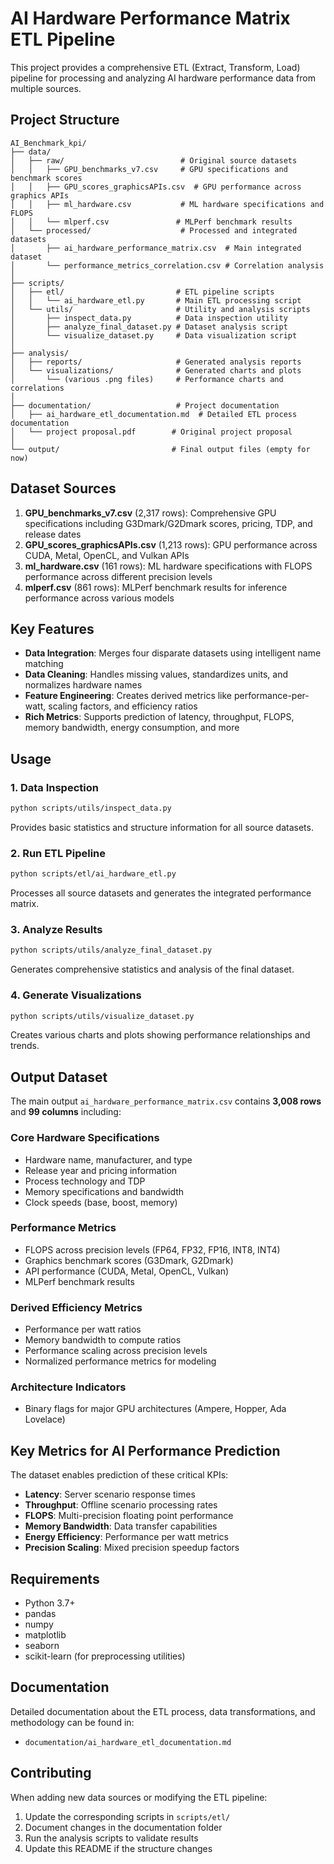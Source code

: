 # AI Hardware Performance Matrix ETL Pipeline

This project provides a comprehensive ETL (Extract, Transform, Load) pipeline for processing and analyzing AI hardware performance data from multiple sources.

## Project Structure

```
AI_Benchmark_kpi/
├── data/
│   ├── raw/                          # Original source datasets
│   │   ├── GPU_benchmarks_v7.csv     # GPU specifications and benchmark scores
│   │   ├── GPU_scores_graphicsAPIs.csv  # GPU performance across graphics APIs
│   │   ├── ml_hardware.csv           # ML hardware specifications and FLOPS
│   │   └── mlperf.csv               # MLPerf benchmark results
│   └── processed/                    # Processed and integrated datasets
│       ├── ai_hardware_performance_matrix.csv  # Main integrated dataset
│       └── performance_metrics_correlation.csv # Correlation analysis
│
├── scripts/
│   ├── etl/                         # ETL pipeline scripts
│   │   └── ai_hardware_etl.py       # Main ETL processing script
│   └── utils/                       # Utility and analysis scripts
│       ├── inspect_data.py          # Data inspection utility
│       ├── analyze_final_dataset.py # Dataset analysis script
│       └── visualize_dataset.py     # Data visualization script
│
├── analysis/
│   ├── reports/                     # Generated analysis reports
│   └── visualizations/              # Generated charts and plots
│       └── (various .png files)     # Performance charts and correlations
│
├── documentation/                   # Project documentation
│   ├── ai_hardware_etl_documentation.md  # Detailed ETL process documentation
│   └── project proposal.pdf        # Original project proposal
│
└── output/                         # Final output files (empty for now)
```

## Dataset Sources

1. **GPU_benchmarks_v7.csv** (2,317 rows): Comprehensive GPU specifications including G3Dmark/G2Dmark scores, pricing, TDP, and release dates
2. **GPU_scores_graphicsAPIs.csv** (1,213 rows): GPU performance across CUDA, Metal, OpenCL, and Vulkan APIs
3. **ml_hardware.csv** (161 rows): ML hardware specifications with FLOPS performance across different precision levels
4. **mlperf.csv** (861 rows): MLPerf benchmark results for inference performance across various models

## Key Features

- **Data Integration**: Merges four disparate datasets using intelligent name matching
- **Data Cleaning**: Handles missing values, standardizes units, and normalizes hardware names
- **Feature Engineering**: Creates derived metrics like performance-per-watt, scaling factors, and efficiency ratios
- **Rich Metrics**: Supports prediction of latency, throughput, FLOPS, memory bandwidth, energy consumption, and more

## Usage

### 1. Data Inspection
```bash
python scripts/utils/inspect_data.py
```
Provides basic statistics and structure information for all source datasets.

### 2. Run ETL Pipeline
```bash
python scripts/etl/ai_hardware_etl.py
```
Processes all source datasets and generates the integrated performance matrix.

### 3. Analyze Results
```bash
python scripts/utils/analyze_final_dataset.py
```
Generates comprehensive statistics and analysis of the final dataset.

### 4. Generate Visualizations
```bash
python scripts/utils/visualize_dataset.py
```
Creates various charts and plots showing performance relationships and trends.

## Output Dataset

The main output `ai_hardware_performance_matrix.csv` contains **3,008 rows** and **99 columns** including:

### Core Hardware Specifications
- Hardware name, manufacturer, and type
- Release year and pricing information
- Process technology and TDP
- Memory specifications and bandwidth
- Clock speeds (base, boost, memory)

### Performance Metrics
- FLOPS across precision levels (FP64, FP32, FP16, INT8, INT4)
- Graphics benchmark scores (G3Dmark, G2Dmark)
- API performance (CUDA, Metal, OpenCL, Vulkan)
- MLPerf benchmark results

### Derived Efficiency Metrics
- Performance per watt ratios
- Memory bandwidth to compute ratios
- Performance scaling across precision levels
- Normalized performance metrics for modeling

### Architecture Indicators
- Binary flags for major GPU architectures (Ampere, Hopper, Ada Lovelace)

## Key Metrics for AI Performance Prediction

The dataset enables prediction of these critical KPIs:
- **Latency**: Server scenario response times
- **Throughput**: Offline scenario processing rates
- **FLOPS**: Multi-precision floating point performance
- **Memory Bandwidth**: Data transfer capabilities
- **Energy Efficiency**: Performance per watt metrics
- **Precision Scaling**: Mixed precision speedup factors

## Requirements

- Python 3.7+
- pandas
- numpy
- matplotlib
- seaborn
- scikit-learn (for preprocessing utilities)

## Documentation

Detailed documentation about the ETL process, data transformations, and methodology can be found in:
- `documentation/ai_hardware_etl_documentation.md`

## Contributing

When adding new data sources or modifying the ETL pipeline:
1. Update the corresponding scripts in `scripts/etl/`
2. Document changes in the documentation folder
3. Run the analysis scripts to validate results
4. Update this README if the structure changes 